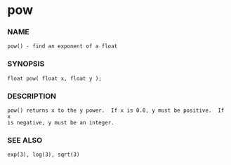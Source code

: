 # pow

### NAME

    pow() - find an exponent of a float

### SYNOPSIS

    float pow( float x, float y );

### DESCRIPTION

    pow() returns x to the y power.  If x is 0.0, y must be positive.  If x
    is negative, y must be an integer.

### SEE ALSO

    exp(3), log(3), sqrt(3)

